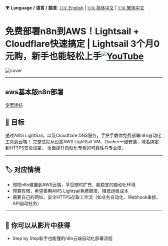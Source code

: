 🌍 **Language / 语言 / 語言**: [🇺🇸 English](./readme-en.md) | [🇨🇳 简体中文](./readme-cn.md) | [🇹🇼 繁体中文](./readme.md)

# 免费部署n8n到AWS！Lightsail + Cloudflare快速搞定 | Lightsail 3个月0元购，新手也能轻松上手[![YouTube](https://img.shields.io/badge/Watch%20on-YouTube-red?logo=youtube)](https://youtu.be/VsYy-1CHtns)

![cover](https://github.com/qwedsazxc78/ai-automation-n8n/blob/main/n8n/28-deploy-n8n-in-aws/cover.png?raw=true)

---

## aws基本版n8n部署

[专案连结](https://github.com/qwedsazxc78/ai-automation-n8n/tree/main/cloud-ai/aws)

## 🎯 目标

透过AWS LightSail，以及Cloudflare DNS服务，手把手教你免费部署n8n自动化工具到云端！
完整过程从设定AWS LightSail VM、Docker一键安装、域名绑定到HTTPS安全加密，
全面提升自动化专案的可靠性与专业度。

---

## 🏷️ 对应情境

* 想把n8n建置到AWS云端，享受随时扩充、超稳定的自动化环境
* 预算有限，希望善用AWS Lightsail免费额度、降低运维成本
* 需要自己的网址、安全HTTPS存取工作流（如业务自动化、Webhook串接、API自动任务）

---

## 📍 你可以从影片中获得

* Step by Step新手也能懂的n8n云端自动化部署流程